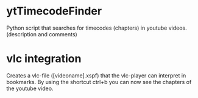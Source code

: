 # ytTimecodeFinder
Python script that searches for timecodes (chapters) in youtube videos. (description and comments)

# vlc integration
Creates a vlc-file ([videoname].xspf) that the vlc-player can interpret in bookmarks.
By using the shortcut ctrl+b you can now see the chapters of the youtube video.
